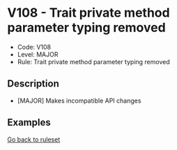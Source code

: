 # V108 - Trait private method parameter typing removed

* Code: V108
* Level: MAJOR
* Rule: Trait private method parameter typing removed

## Description

* [MAJOR] Makes incompatible API changes

## Examples

[Go back to ruleset](../README.md)